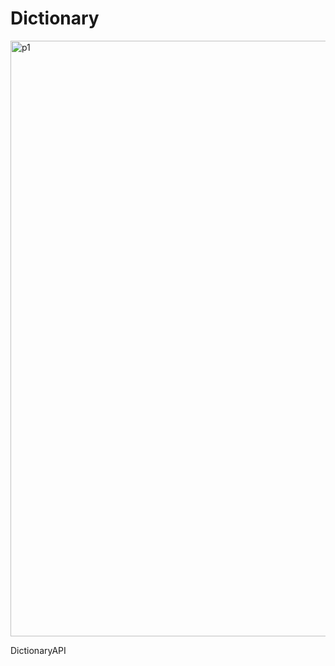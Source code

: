 # Dictionary 
<img width="953" alt="p1" src="https://github.com/user-attachments/assets/8fb19b33-3408-48d8-8c34-b520edd43381">

DictionaryAPI
